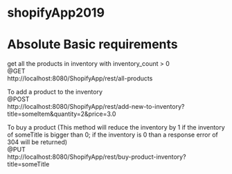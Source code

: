 # shopifyApp2019

# Absolute Basic requirements

get all the products in inventory with inventory_count > 0  
@GET  
http://localhost:8080/ShopifyApp/rest/all-products  
  
To add a product to the inventory  
@POST  
http://localhost:8080/ShopifyApp/rest/add-new-to-inventory?title=someItem&quantity=2&price=3.0  
  
To buy a product (This method will reduce the inventory by 1 if the inventory of someTitle
is bigger than 0;  if the inventory is 0 than a response error of 304 will be returned)  
@PUT  
http://localhost:8080/ShopifyApp/rest/buy-product-inventory?title=someTitle  
